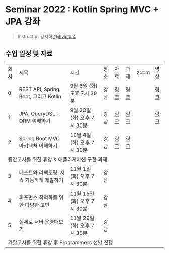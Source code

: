 # Seminar 2022 : Kotlin Spring MVC + JPA 강좌

> instructor: 강지혁 [@jhvictor4](https://www.github.com/jhvictor4)

## 수업 일정 및 자료
<table>
  <tr>
    <td>회차</td>
    <td>제목</td>
    <td>시간</td>
    <td>장소</td>
    <td>자료</td>
    <td>과제</td>
    <td>zoom</td>
    <td>영상</td>
  </tr>
  <tr>
    <td>0</td>
    <td>REST API, Spring Boot, 그리고 Kotlin</td>
    <td>9월 6일 (화) 오후 7시 30분</td>
    <td>강남</td>
    <td><a href="./seminar0/material.pdf">링크</a></td>
    <td><a href="https://github.com/wafflestudio/seminar-2022-springboot-assignment/blob/main/seminar0/README.md">링크</a></td>
    <td></td>
    <td><a href="https://youtu.be/XC3bkz6BsgE">링크</a></td>
  </tr>
  <tr>
    <td>1</td>
    <td>JPA, QueryDSL : ORM 이해하기</td>
    <td>9월 20일 (화) 오후 7시 30분</td>
    <td>강남</td>
    <td><a href="./seminar1/material.pdf">링크</a></td>
    <td><a href="https://github.com/wafflestudio/seminar-2022-springboot-assignment/blob/main/seminar1/README.md">링크</a></td>
    <td></td>
    <td><a href="https://youtu.be/6B1MYt7XYvY">링크</a></td>
  </tr>
  <tr>
    <td>2</td>
    <td>Spring Boot MVC 아키텍처 이해하기</td>
    <td>10월 4일 (화) 오후 7시 30분</td>
    <td>강남</td>
    <td><a href="./seminar2/material.pdf">링크</a></td>
    <td><a href="https://github.com/wafflestudio/seminar-2022-springboot-assignment/blob/main/seminar2/README.md">링크</a></td>
    <td></td>
    <td></td>
  </tr>
  <tr>
    <td colspan="9">중간고사를 위한 휴강 & 애플리케이션 구현 과제</td>
  </tr>
  <tr>
    <td>3</td>
    <td>테스트와 리팩토링: 지속 가능하게 개발하기</td>
    <td>11월 1일 (화) 오후 7시 30분</td>
    <td>강남</td>
    <td></td>
    <td></td>
    <td></td>
    <td></td>
  </tr>
  <tr>
    <td>4</td>
    <td>퍼포먼스 최적화를 위한 다양한 고민</td>
    <td>11월 15일 (화) 오후 7시 30분</td>
    <td>강남</td>
    <td></td>
    <td></td>
    <td></td>
    <td></td>
  </tr>
  <tr>
    <td>5</td>
    <td>실제로 서버 운영해보기</td>
    <td>11월 29일 (화) 오후 7시 30분</td>
    <td>강남</td>
    <td></td>
    <td></td>
    <td></td>
    <td></td>
  </tr>
  <tr>
    <td colspan="9">기말고사를 위한 휴강 후 Programmers 선발 진행</td>
  </tr>
</table>
